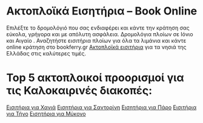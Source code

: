 # Ακτοπλοϊκά Εισητήρια – Book Online
 
Επιλέξτε το δρομολόγιό που σας ενδιαφέρει και κάντε την κράτηση σας εύκολα, γρήγορα και με απόλυτη ασφάλεια. 
Δρομολόγια πλοίων σε Ιόνιο και Αιγαίο .
Αναζητήστε εισιτήρια πλοίων για όλα τα λιμάνια και κάντε online κράτηση στο bookferry.gr
<a href="https://www.bookferry.gr/">Ακτοπλοϊκά εισιτήρια</a> για τα νησιά της Ελλάδας στις καλύτερες τιμές.
# Top 5 ακτοπλοικοί προορισμοί για τις Καλοκαιρινές διακοπές:
<a href="https://www.bookferry.gr/aktoploika-eisitiria-kriti/aktoploika-eisitiria-xania/">Εισιτήρια για Χανιά</a>
<a href="https://www.bookferry.gr/kyklades/aktoploika-eisitiria-santorini/">Εισητήρια για Σαντορίνη</a>
<a href="https://www.bookferry.gr/kyklades/aktoploika-eisitiria-paros/">Εισητήρια για Πάρο</a>
<a href="https://www.bookferry.gr/kyklades/aktoploika-eisitiria-tinos/https://www.w3schools.com">Εισιτήρια για Τήνο</a>
<a href="https://www.bookferry.gr/kyklades/aktoploika-eisitiria-mykonos/">Εισητήρια για Μύκονο</a>
